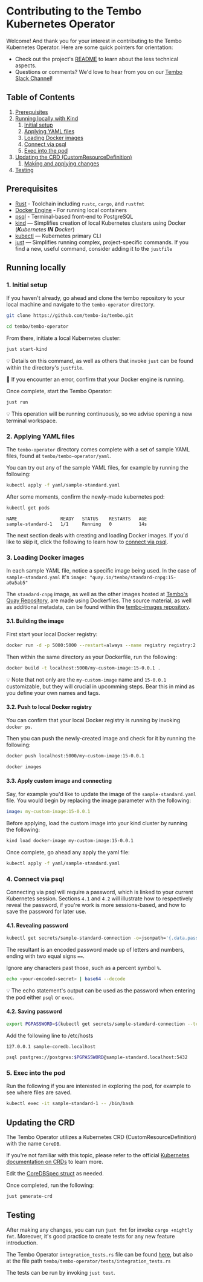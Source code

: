 # Contributing to the Tembo Kubernetes Operator
Welcome!
And thank you for your interest in contributing to the Tembo Kubernetes Operator.
Here are some quick pointers for orientation:
- Check out the project's [README](https://github.com/tembo-io/tembo/blob/main/tembo-operator/README.md) to learn about the less technical aspects.
- Questions or comments? We'd love to hear from you on our [Tembo Slack Channel](https://join.slack.com/t/tembocommunity/shared_invite/zt-277pu7chi-NHtvHWvLhHwyK0Y5Y6vTPw)!

## Table of Contents
1. [Prerequisites](#prerequisites)
2. [Running locally with Kind](#running-locally)
    1. [Initial setup](#1.-initial-setup)
    2. [Applying YAML files](#2.-applying-YAML-files)
    3. [Loading Docker images](#3.-loading-docker-images)
    4. [Connect via psql](#4.-connect-via-psql)
    5. [Exec into the pod](#5.-exec-into-the-pod)
3. [Updating the CRD (CustomResourceDefinition)](#updating-the-crd)
    1. [Making and applying changes](#1.-making-and-applying-changes)
4. [Testing](#testing)

## Prerequisites

- [Rust](https://www.rust-lang.org/learn/get-started) - Toolchain including `rustc`, `cargo`, and `rustfmt`
- [Docker Engine](https://docs.docker.com/engine/install/) - For running local containers
- [psql](https://www.postgresql.org/docs/current/app-psql.html) - Terminal-based front-end to PostgreSQL
- [kind](https://github.com/kubernetes-sigs/kind) — Simplifies creation of local Kubernetes clusters using Docker (_**K**ubernetes **IN** **D**ocker_)
- [kubectl](https://kubernetes.io/docs/tasks/tools/#kubectl) — Kubernetes primary CLI
- [just](https://github.com/casey/just) — Simplifies running complex, project-specific commands. If you find a new, useful command, consider adding it to the `justfile`

## Running locally

### 1. Initial setup

If you haven't already, go ahead and clone the tembo repository to your local machine and navigate to the `tembo-operator` directory.

```bash
git clone https://github.com/tembo-io/tembo.git
```
```bash
cd tembo/tembo-operator
```

From there, initiate a local Kubernetes cluster:
```bash
just start-kind
```
:bulb: Details on this command, as well as others that invoke `just` can be found within the directory's `justfile`.

:wrench: If you encounter an error, confirm that your Docker engine is running.

Once complete, start the Tembo Operator:
```bash
just run
```
:bulb: This operation will be running continuously, so we advise opening a new terminal workspace.

### 2. Applying YAML files

The `tembo-operator` directory comes complete with a set of sample YAML files, found at `tembo/tembo-operator/yaml`.

You can try out any of the sample YAML files, for example by running the following:

```bash
kubectl apply -f yaml/sample-standard.yaml
```
After some moments, confirm the newly-made kubernetes pod:
```bash
kubectl get pods
```
```text
NAME                READY   STATUS    RESTARTS   AGE
sample-standard-1   1/1     Running   0          14s
```

The next section deals with creating and loading Docker images.
If you'd like to skip it, click the following to learn how to [connect via psql](#4.-connect-via-psql).

### 3. Loading Docker images

In each sample YAML file, notice a specific image being used.
In the case of `sample-standard.yaml` it's `image: "quay.io/tembo/standard-cnpg:15-a0a5ab5"`

The `standard-cnpg` image, as well as the other images hosted at [Tembo's Quay Repository](https://quay.io/organization/tembo), are made using Dockerfiles.
The source material, as well as additional metadata, can be found within the [tembo-images repository](https://github.com/tembo-io/tembo-images).

#### 3.1. Building the image

First start your local Docker registry:

```bash
docker run -d -p 5000:5000 --restart=always --name registry registry:2
```

Then within the same directory as your Dockerfile, run the following:

```bash
docker build -t localhost:5000/my-custom-image:15-0.0.1 .
```

:bulb: Note that not only are the `my-custom-image` name and `15-0.0.1` customizable, but they will crucial in upcomming steps.
Bear this in mind as you define your own names and tags.

#### 3.2. Push to local Docker registry

You can confirm that your local Docker registry is running by invoking `docker ps`.

Then you can push the newly-created image and check for it by running the following:
```bash
docker push localhost:5000/my-custom-image:15-0.0.1
```

```bash
docker images
```

#### 3.3. Apply custom image and connecting 

Say, for example you'd like to update the image of the `sample-standard.yaml` file.
You would begin by replacing the image parameter with the following:

```yaml
image: my-custom-image:15-0.0.1
```

Before applying, load the custom image into your kind cluster by running the following:

```bash
kind load docker-image my-custom-image:15-0.0.1
```

Once complete, go ahead any apply the yaml file:

```bash
kubectl apply -f yaml/sample-standard.yaml
```

### 4. Connect via psql

Connecting via psql will require a password, which is linked to your current Kubernetes session.
Sections `4.1` and `4.2` will illustrate how to respectively reveal the password, if you're work is more sessions-based, and how to save the password for later use. 

#### 4.1. Revealing password

```bash
kubectl get secrets/sample-standard-connection -o=jsonpath='{.data.password}'
```

The resultant is an encoded password made up of letters and numbers, ending with two equal signs `==`.

Ignore any characters past those, such as a percent symbol `%`.

```bash
echo <your-encoded-secret> | base64 --decode
```

:bulb: The echo statement's output can be used as the password when entering the pod either `psql` or `exec`.

#### 4.2. Saving password

```bash
export PGPASSWORD=$(kubectl get secrets/sample-standard-connection --template={{.data.password}} | base64 -D)
```

Add the following line to /etc/hosts
```
127.0.0.1 sample-coredb.localhost
```

```bash
psql postgres://postgres:$PGPASSWORD@sample-standard.localhost:5432
```

### 5. Exec into the pod

Run the following if you are interested in exploring the pod, for example to see where files are saved.

```bash
kubectl exec -it sample-standard-1 -- /bin/bash
```

## Updating the CRD

The Tembo Operator utilizes a Kubernetes CRD (CustomResourceDefinition) with the name `CoreDB`.

If you're not familiar with this topic, please refer to the official [Kubernetes documentation on CRDs](https://kubernetes.io/docs/concepts/extend-kubernetes/api-extension/custom-resources/#customresourcedefinitions) to learn more.

Edit the [CoreDBSpec struct](./src/controller.rs) as needed.

Once completed, run the following:

```bash
just generate-crd
```

## Testing

After making any changes, you can run `just fmt` for invoke `cargo +nightly fmt`.
Moreover, it's good practice to create tests for any new feature introduction.

The Tembo Operator `integration_tests.rs` file can be found [here](https://github.com/tembo-io/tembo/blob/main/tembo-operator/tests/integration_tests.rs), but also at the file path `tembo/tembo-operator/tests/integration_tests.rs`

The tests can be run by invoking `just test`.
